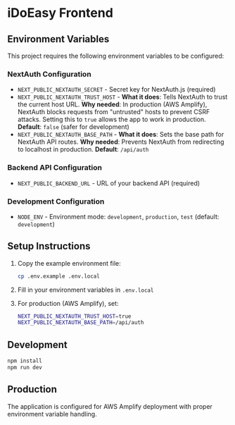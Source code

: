 # iDoEasy Frontend

## Environment Variables

This project requires the following environment variables to be configured:

### NextAuth Configuration
- `NEXT_PUBLIC_NEXTAUTH_SECRET` - Secret key for NextAuth.js (required)
- `NEXT_PUBLIC_NEXTAUTH_TRUST_HOST` - **What it does**: Tells NextAuth to trust the current host URL. **Why needed**: In production (AWS Amplify), NextAuth blocks requests from "untrusted" hosts to prevent CSRF attacks. Setting this to `true` allows the app to work in production. **Default**: `false` (safer for development)
- `NEXT_PUBLIC_NEXTAUTH_BASE_PATH` - **What it does**: Sets the base path for NextAuth API routes. **Why needed**: Prevents NextAuth from redirecting to localhost in production. **Default**: `/api/auth`

### Backend API Configuration
- `NEXT_PUBLIC_BACKEND_URL` - URL of your backend API (required)

### Development Configuration
- `NODE_ENV` - Environment mode: `development`, `production`, `test` (default: `development`)

## Setup Instructions

1. Copy the example environment file:
   ```bash
   cp .env.example .env.local
   ```

2. Fill in your environment variables in `.env.local`

3. For production (AWS Amplify), set:
   ```bash
   NEXT_PUBLIC_NEXTAUTH_TRUST_HOST=true
   NEXT_PUBLIC_NEXTAUTH_BASE_PATH=/api/auth
   ```

## Development

```bash
npm install
npm run dev
```

## Production

The application is configured for AWS Amplify deployment with proper environment variable handling.
